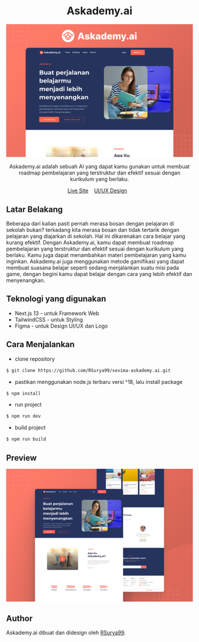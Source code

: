 <h1 align="center">Askademy.ai</h1>

![Askademy.ai Screenshot](public/preview-1.jpg)

<p align="center">Askademy.ai adalah sebuah AI yang dapat kamu gunakan untuk membuat roadmap pembelajaran yang terstruktur dan efektif sesuai dengan kurikulum yang berlaku.</p>

<p align="center">
	<a href="https://askademy-ai.netlify.app" _blank="true">Live Site</a>&nbsp;&nbsp;&nbsp;
	<a href="https://www.figma.com/file/jI6yqhlxLU0cax8UsTb2NM/Askademy.ai?type=design&node-id=0%3A1&mode=design&t=6JtGDOuMHYqjZepN-1" _blank="true">UI/UX Design</a>&nbsp;&nbsp;&nbsp;
</p>

## Latar Belakang
Beberapa dari kalian pasti pernah merasa bosan dengan pelajaran di sekolah bukan? terkadang kita merasa bosan dan tidak tertarik dengan pelajaran yang diajarkan di sekolah. Hal ini dikarenakan cara belajar yang kurang efektif. Dengan Askademy.ai, kamu dapat membuat roadmap pembelajaran yang terstruktur dan efektif sesuai dengan kurikulum yang berlaku. Kamu juga dapat menambahkan materi pembelajaran yang kamu inginkan. Askademy.ai juga menggunakan metode gamifikasi yang dapat membuat suasana belajar seperti sedang menjalankan suatu misi pada game, dengan begini kamu dapat belajar dengan cara yang lebih efektif dan menyenangkan.

## Teknologi yang digunakan
- Next.js 13 - untuk Framework Web
- TailwindCSS - untuk Styling
- Figma - untuk Design UI/UX dan Logo

## Cara Menjalankan

- clone repository
```bash
$ git clone https://github.com/RSurya99/sevima-askademy.ai.git
```
- pastikan menggunakan node.js terbaru versi ^18, lalu install package
```bash
$ npm install
```
- run project
```bash
$ npm run dev
```
- build project
```bash
$ npm run build
```

## Preview

![Askademy.ai Screenshot](public/preview-2.jpg)

## Author

Askademy.ai dibuat dan didesign oleh <a href="https://rsurya.works">RSurya99</a>.